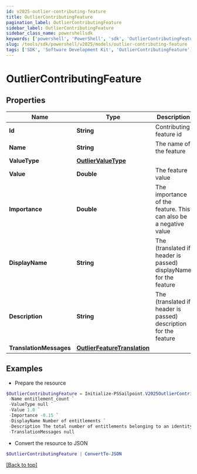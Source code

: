 ```yaml
---
id: v2025-outlier-contributing-feature
title: OutlierContributingFeature
pagination_label: OutlierContributingFeature
sidebar_label: OutlierContributingFeature
sidebar_class_name: powershellsdk
keywords: ['powershell', 'PowerShell', 'sdk', 'OutlierContributingFeature', 'V2025OutlierContributingFeature'] 
slug: /tools/sdk/powershell/v2025/models/outlier-contributing-feature
tags: ['SDK', 'Software Development Kit', 'OutlierContributingFeature', 'V2025OutlierContributingFeature']
---
```



# OutlierContributingFeature

## Properties

Name | Type | Description | Notes
------------ | ------------- | ------------- | -------------
**Id** | **String** | Contributing feature id | [optional] 
**Name** | **String** | The name of the feature | [optional] 
**ValueType** | [**OutlierValueType**](outlier-value-type) |  | [optional] 
**Value** | **Double** | The feature value | [optional] 
**Importance** | **Double** | The importance of the feature. This can also be a negative value | [optional] 
**DisplayName** | **String** | The (translated if header is passed) displayName for the feature | [optional] 
**Description** | **String** | The (translated if header is passed) description for the feature | [optional] 
**TranslationMessages** | [**OutlierFeatureTranslation**](outlier-feature-translation) |  | [optional] 

## Examples

- Prepare the resource
```powershell
$OutlierContributingFeature = Initialize-PSSailpoint.V2025OutlierContributingFeature  -Id 66e38828-5017-47af-92ff-9844871352c5 `
 -Name entitlement_count `
 -ValueType null `
 -Value 1.0 `
 -Importance -0.15 `
 -DisplayName Number of entitlements `
 -Description The total number of entitlements belonging to an identity `
 -TranslationMessages null
```

- Convert the resource to JSON
```powershell
$OutlierContributingFeature | ConvertTo-JSON
```


[[Back to top]](#) 

